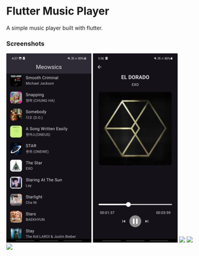 # Flutter Music Player

A simple music player built with flutter.


### Screenshots

<img src="assets/1.jpg" height="500em" /> <img src="assets/2.jpg" height="500em" />
<img src="assets/3.jpg" height="500em" /> <img src="assets/4.jpg" height="500em" />
<img src="assets/5.jpg" height="500em" /> 

